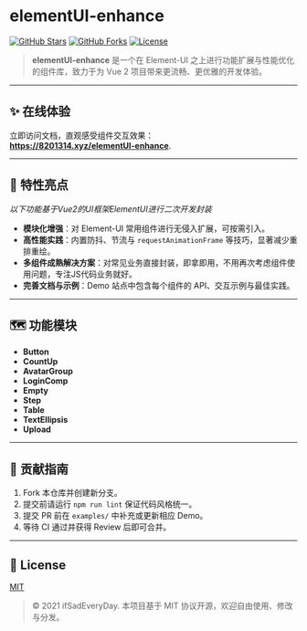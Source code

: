 # elementUI-enhance

[![GitHub Stars](https://img.shields.io/github/stars/ifSadEveryDay/elementUI-enhance?style=social)](https://github.com/ifSadEveryDay/elementUI-enhance) 
[![GitHub Forks](https://img.shields.io/github/forks/ifSadEveryDay/elementUI-enhance?style=social)](https://github.com/ifSadEveryDay/elementUI-enhance) 
[![License](https://img.shields.io/github/license/ifSadEveryDay/elementUI-enhance)](LICENSE)

> **elementUI-enhance** 是一个在 Element-UI 之上进行功能扩展与性能优化的组件库，致力于为 Vue 2 项目带来更流畅、更优雅的开发体验。

---

## ✨ 在线体验

立即访问文档，直观感受组件交互效果：  
**https://8201314.xyz/elementUI-enhance**.

---

## 🚀 特性亮点  
*以下功能基于Vue2的UI框架ElementUI进行二次开发封装*

- **模块化增强**：对 Element-UI 常用组件进行无侵入扩展，可按需引入。  
- **高性能实践**：内置防抖、节流与 `requestAnimationFrame` 等技巧，显著减少重排重绘。
- **多组件成熟解决方案**：对常见业务直接封装，即拿即用，不用再次考虑组件使用问题，专注JS代码业务就好。
- **完善文档与示例**：Demo 站点中包含每个组件的 API、交互示例与最佳实践。

---

## 🗺️ 功能模块

- **Button**
- **CountUp**
- **AvatarGroup**
- **LoginComp**
- **Empty**
- **Step**
- **Table**
- **TextEllipsis**
- **Upload**

---

## 🤝 贡献指南

1. Fork 本仓库并创建新分支。  
2. 提交前请运行 `npm run lint` 保证代码风格统一。  
3. 提交 PR 前在 `examples/` 中补充或更新相应 Demo。  
4. 等待 CI 通过并获得 Review 后即可合并。

---

## 📄 License

[MIT](LICENSE)

> © 2021 ifSadEveryDay. 本项目基于 MIT 协议开源，欢迎自由使用、修改与分发。

